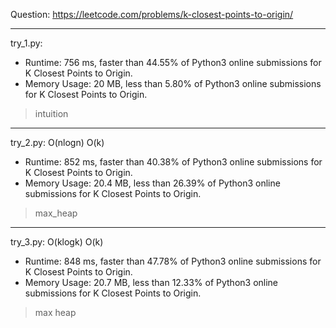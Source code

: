 Question: https://leetcode.com/problems/k-closest-points-to-origin/

---

try_1.py:
* Runtime: 756 ms, faster than 44.55% of Python3 online submissions for K Closest Points to Origin.
* Memory Usage: 20 MB, less than 5.80% of Python3 online submissions for K Closest Points to Origin.

> intuition

---

try_2.py: O(nlogn) O(k)

* Runtime: 852 ms, faster than 40.38% of Python3 online submissions for K Closest Points to Origin.
* Memory Usage: 20.4 MB, less than 26.39% of Python3 online submissions for K Closest Points to Origin.

> max_heap

---

try_3.py: O(klogk) O(k)

* Runtime: 848 ms, faster than 47.78% of Python3 online submissions for K Closest Points to Origin.
* Memory Usage: 20.7 MB, less than 12.33% of Python3 online submissions for K Closest Points to Origin.

> max heap
